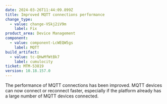 ```yaml
---
date: 2024-03-26T11:44:09.899Z
title: Improved MQTT connections performance
change_type:
  - value: change-VSkj2iV9m
    label: Fix
product_area: Device Management
component:
  - value: component-LcWEQW5gs
    label: MQTT
build_artifact:
  - value: tc-QHwMfWtBk7
    label: cumulocity
ticket: MTM-53819
version: 10.18.157.0
---
```

The performance of MQTT connections has been improved.  MQTT devices can now connect or reconnect faster, especially if the platform already has a large number of MQTT devices connected.
